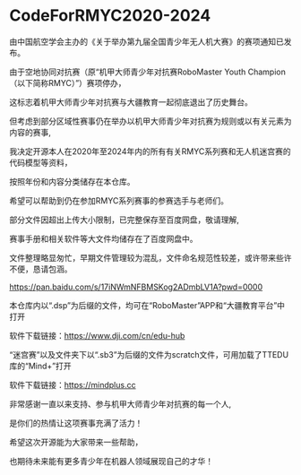 # CodeForRMYC2020-2024
由中国航空学会主办的《关于举办第九届全国青少年无人机大赛》的赛项通知已发布。

由于空地协同对抗赛（原“机甲大师青少年对抗赛RoboMaster Youth Champion（以下简称RMYC）”）赛项停办，

这标志着机甲大师青少年对抗赛与大疆教育一起彻底退出了历史舞台。

但考虑到部分区域性赛事仍在举办以机甲大师青少年对抗赛为规则或以有关元素为内容的赛事,

我决定开源本人在2020年至2024年内的所有有关RMYC系列赛和无人机迷宫赛的代码模型等资料，

按照年份和内容分类储存在本仓库。

希望可以帮助到仍在参加RMYC系列赛事的参赛选手与老师们。

部分文件因超出上传大小限制，已完整保存至百度网盘，敬请理解,

赛事手册和相关软件等大文件均储存在了百度网盘中。

文件整理略显匆忙，早期文件管理较为混乱，文件命名规范性较差，或许带来些许不便，恳请包涵。

https://pan.baidu.com/s/17iNWmNFBMSKog2ADmbLV1A?pwd=0000 

本仓库内以“.dsp”为后缀的文件，均可在“RoboMaster”APP和“大疆教育平台”中打开

软件下载链接：https://www.dji.com/cn/edu-hub

“迷宫赛”以及文件夹下以“.sb3”为后缀的文件为scratch文件，可用加载了TTEDU库的“Mind+”打开

软件下载链接：https://mindplus.cc

非常感谢一直以来支持、参与机甲大师青少年对抗赛的每一个人,

是你们的热情让这项赛事充满了活力！

希望这次开源能为大家带来一些帮助，

也期待未来能有更多青少年在机器人领域展现自己的才华！

